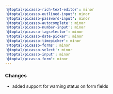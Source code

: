 ```yaml
---
'@toptal/picasso-rich-text-editor': minor
'@toptal/picasso-outlined-input': minor
'@toptal/picasso-password-input': minor
'@toptal/picasso-autocomplete': minor
'@toptal/picasso-number-input': minor
'@toptal/picasso-tagselector': minor
'@toptal/picasso-date-picker': minor
'@toptal/picasso-timepicker': minor
'@toptal/picasso-forms': minor
'@toptal/picasso-select': minor
'@toptal/picasso-input': minor
'@toptal/picasso-form': minor
---
```


### Changes

- added support for warning status on form fields
